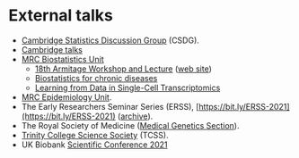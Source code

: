 # External talks

* [Cambridge Statistics Discussion Group](https://talks.cam.ac.uk/show/index/44749) (CSDG).
* [Cambridge talks](https://talks.cam.ac.uk/index)
* [MRC Biostatistics Unit](https://www.mrc-bsu.cam.ac.uk/news-and-events/cambridge-bsu-lectures-in-biomedical-data-science/)
    - <span style="color:red">[18th Armitage Workshop and Lecture](https://www.eventbrite.co.uk/e/18th-armitage-workshop-and-lecture-tickets-168410583589)</span> ([web site](https://www.mrc-bsu.cam.ac.uk/news-and-events/armitage-lectureships-and-workshops/))
    - <span style="color:red">[Biostatistics for chronic diseases](https://www.eventbrite.co.uk/e/biostatistics-for-chronic-diseases-symposium-tickets-176328091067?ref=estw)</span>
    - <span style="color:red">[Learning from Data in Single-Cell Transcriptomics](https://www.eventbrite.co.uk/e/cambridge-bsu-lecture-in-biomedical-data-science-prof-sandrine-dudoit-tickets-251259533027)</span>
* [MRC Epidemiology Unit](http://www.mrc-epid.cam.ac.uk/events).
* The Early Researchers Seminar Series (ERSS), [https://bit.ly/ERSS-2021](https://bit.ly/ERSS-2021) ([archive](https://bit.ly/ERSSintro)).
* The Royal Society of Medicine ([Medical Genetics Section](https://www.rsm.ac.uk/sections/medical-genetics-section/)).
* [Trinity College Science Society](http://talks.cam.ac.uk/show/index/28326) (TCSS).
* UK Biobank [Scientific Conference 2021](https://www.ukbiobank.ac.uk/learn-more-about-uk-biobank/scientific-conference-2021)
